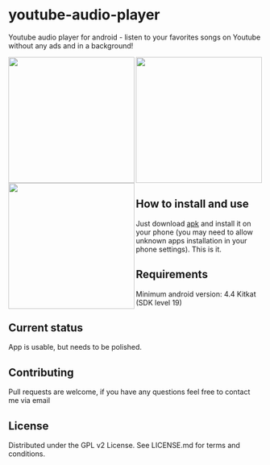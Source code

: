 # youtube-audio-player
Youtube audio player for android - listen to your favorites songs on Youtube without any ads and in a background! 

<img align="left" src="http://i.piccy.info/i9/12a2706d7a4795ddf588685bd205996d/1561825176/280398/1319854/Screenshot_1561824466.jpg" width=250 />
<img align="left" src="http://i.piccy.info/i9/83905112de885f13e84aaec962699ef1/1561825231/505334/1319854/Screenshot_1561824485.png" width=250 />
<img align="center" src="http://i.piccy.info/i9/832ca481e4691fb856fb71e5c3625c4c/1561825068/423976/1319854/Screenshot_1561824494.png" width=250 />

## How to install and use
Just download [apk](https://github.com/kotvertolet/youtube-audio-player/blob/master/app/release/app-release-1.2.apk) and install it on your phone (you may need to allow unknown apps installation in your phone settings). This is it.

## Requirements
Minimum android version: 4.4 Kitkat (SDK level 19)

## Current status
App is usable, but needs to be polished.

## Contributing
Pull requests are welcome, if you have any questions feel free to contact me via email

## License
Distributed under the GPL v2 License. See LICENSE.md for terms and conditions.
